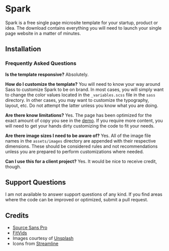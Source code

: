 # Spark
Spark is a free single page microsite template for your startup, product or idea. The download contains everything you will need to launch your single page website in a matter of minutes.

## Installation

### Frequently Asked Questions

**Is the template responsive?** Absolutely.

**How do I customize the template?** You will need to know your way around Sass to customize Spark to be on brand. In most cases, you will simply want to change the color values located in the `_variables.scss` file in the `sass` directory. In other cases, you may want to customize the typography, layout, etc. Do not attempt the latter unless you know what you are doing.

**Are there know limitations?** Yes. The page has been optimized for the exact amount of copy you see in the [demo](http://spark.heavyheavy.com). If you require more content, you will need to get your hands dirty customizing the code to fit your needs.

**Are there image sizes I need to be aware of?** Yes. All of the image file names in the `assets/images` directory are appended with their respective dimensions. These should be considered rules and not recommendations unless you are prepared to perform customizations where needed.

**Can I use this for a client project?**
Yes. It would be nice to receive credit, though.

## Support Questions
I am not available to answer support questions of any kind. If you find areas where the code can be improved or optimized, submit a pull request.

## Credits

* [Source Sans Pro](https://www.google.com/fonts/specimen/Source+Sans+Pro)
* [FitVids](http://fitvidsjs.com/)
* Images courtesy of [Unsplash](https://unsplash.com/)
* Icons from [Streamline](http://www.streamlineicons.com/)
